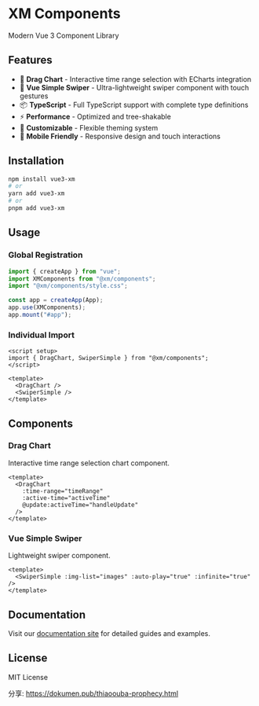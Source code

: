 # XM Components

Modern Vue 3 Component Library

## Features

- 🎯 **Drag Chart** - Interactive time range selection with ECharts integration
- 🚀 **Vue Simple Swiper** - Ultra-lightweight swiper component with touch gestures
- 📦 **TypeScript** - Full TypeScript support with complete type definitions
- ⚡ **Performance** - Optimized and tree-shakable
- 🎨 **Customizable** - Flexible theming system
- 📱 **Mobile Friendly** - Responsive design and touch interactions

## Installation

```bash
npm install vue3-xm
# or
yarn add vue3-xm
# or
pnpm add vue3-xm
```

## Usage

### Global Registration

```typescript
import { createApp } from "vue";
import XMComponents from "@xm/components";
import "@xm/components/style.css";

const app = createApp(App);
app.use(XMComponents);
app.mount("#app");
```

### Individual Import

```vue
<script setup>
import { DragChart, SwiperSimple } from "@xm/components";
</script>

<template>
  <DragChart />
  <SwiperSimple />
</template>
```

## Components

### Drag Chart

Interactive time range selection chart component.

```vue
<template>
  <DragChart
    :time-range="timeRange"
    :active-time="activeTime"
    @update:activeTime="handleUpdate"
  />
</template>
```

### Vue Simple Swiper

Lightweight swiper component.

```vue
<template>
  <SwiperSimple :img-list="images" :auto-play="true" :infinite="true" />
</template>
```

## Documentation

Visit our [documentation site](https://hanjituan.github.io/xm/) for detailed guides and examples.

## License

MIT License

分享: https://dokumen.pub/thiaoouba-prophecy.html
